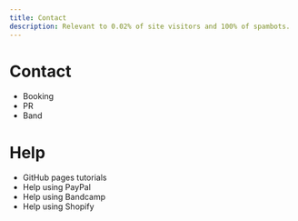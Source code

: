 ```yaml
---
title: Contact
description: Relevant to 0.02% of site visitors and 100% of spambots.
---
```


# Contact

- Booking
- PR
- Band

# Help

- GitHub pages tutorials
- Help using PayPal
- Help using Bandcamp
- Help using Shopify
